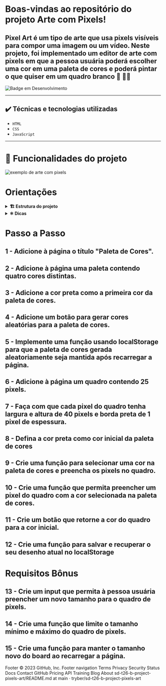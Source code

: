 # Boas-vindas ao repositório do projeto Arte com Pixels!

Pixel Art é um tipo de arte que usa pixels visíveis para compor uma imagem ou um vídeo. Neste projeto, foi implementado um editor de arte com pixels em que a pessoa usuária poderá escolher uma cor em uma paleta de cores e poderá pintar o que quiser em um quadro branco 🎨 🧑‍🎨
--
![Badge em Desenvolvimento](http://img.shields.io/static/v1?label=STATUS&message=CONCLUIDO&color=GREEN&style=for-the-badge)

---

## ✔️ Técnicas e tecnologias utilizadas

- ``HTML``
- ``CSS``
- ``JavaScript``

---

# :hammer: Funcionalidades do projeto
![exemplo de arte com pixels](./art-with-pixels.gif)

# Orientações

<details>
  <summary><strong>🏗 Estrutura do projeto</strong></summary>

- Implemente uma paleta de cores usando `javascript`, `css` e `html`;

- Crie os arquivos `index.html`, `style.css` e `script.js`, que conterão seu código HTML, CSS e JavaScript, respectivamente;

 ⚠️ ** Recomenda-se que você desenvolva seu projeto com a resolução de tela  de `1366 x 768`, a mesma que será utilizada pelo avaliador. Para facilitar a configuração da resolução, use este [plugin do `Chrome`](https://chrome.google.com/webstore/detail/window-resizer/kkelicaakdanhinjdeammmilcgefonfh?hl=en).** ⚠️

* Caso seu projeto contenha imagens, ⚠️ **Atenção**:
  * Não utilize arquivos maiores que _500Kb_;
  * Utilize uma ferramenta como [esta](https://picresize.com/pt) para redimensionar as imagens.

* Você tem liberdade para implementar novos comportamentos ao seu projeto, seja na forma de aperfeiçoamentos em requisitos propostos ou novas funcionalidades, mas atente-se para **não conflitar com os requisitos propostos**. 

</details>

<details>
  <summary><strong>⚛️ Dicas</strong></summary>

- Não recomenda-se a utilização de `table`, pois o sentido semântico de construir uma tabela no HTML não tem relação  com a construção de uma grade de pixels para serem coloridos. Nesse caso, fazer uso de `table` representa uma má prática;

- Que tal usar um [_loop_](https://flaviocopes.com/how-to-add-event-listener-multiple-elements-javascript/) para adicionar o mesmo evento em vários elementos? Ou então a técnica de [_event bubbling_](https://gomakethings.com/attaching-multiple-elements-to-a-single-event-listener-in-vanilla-js/) combinada com `classList`?

- Se precisar consultar os valores do _CSS_ de um elemento a partir do _JavaScript_, [dê uma olhada aqui](https://www.w3schools.com/jsref/jsref_getcomputedstyle.asp);

- Para alterar alguma propriedade do _CSS_ de um elemento por meio do _JavaScript_, dê uma olhada no [atributo `style`](https://www.w3schools.com/jsref/prop_style_backgroundcolor.asp) do elemento.
- Caso a avaliação falhe com alguma mensagem de erro do tipo `[409:0326/130838.878602:FATAL:memory.cc(22)] Out of memory. size=4194304` é provável que as imagens que está utilizando são muito grandes. Tente redimensioná-las para um tamanho menor.
</details>

# Passo a Passo

## 1 - Adicione à página o título "Paleta de Cores".

## 2 - Adicione à página uma paleta contendo quatro cores distintas.

## 3 - Adicione a cor **preta** como a primeira cor da paleta de cores.

## 4 - Adicione um botão para gerar cores aleatórias para a paleta de cores.

## 5 - Implemente uma função usando localStorage para que a paleta de cores gerada aleatoriamente seja mantida após recarregar a página.

## 6 - Adicione à página um quadro contendo 25 pixels.

## 7 - Faça com que cada pixel do quadro tenha largura e altura de 40 pixels e borda preta de 1 pixel de espessura.

## 8 - Defina a cor preta como cor inicial da paleta de cores

## 9 - Crie uma função para selecionar uma cor na paleta de cores e preencha os pixels no quadro.

## 10 - Crie uma função que permita preencher um pixel do quadro com a cor selecionada na paleta de cores.

## 11 - Crie um botão que retorne a cor do quadro para a cor inicial.

## 12 - Crie uma função para salvar e recuperar o seu desenho atual no localStorage

# Requisitos Bônus

## 13 - Crie um input que permita à pessoa usuária preencher um novo tamanho para o quadro de pixels.

## 14 - Crie uma função que limite o tamanho mínimo e máximo do quadro de pixels.

## 15 - Crie uma função para manter o tamanho novo do board ao recarregar a página.

</details>
Footer
© 2023 GitHub, Inc.
Footer navigation
Terms
Privacy
Security
Status
Docs
Contact GitHub
Pricing
API
Training
Blog
About
sd-t26-b-project-pixels-art/README.md at main · tryber/sd-t26-b-project-pixels-art 
